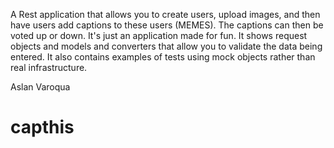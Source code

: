 A Rest application that allows you to create users, upload images, and then have users add captions to these users (MEMES). The captions can then be voted up or down. 
It's just an application made for fun. It shows request objects and models and converters that allow you to validate the data being entered. It also contains examples
of tests using mock objects rather than real infrastructure. 

Aslan Varoqua
# capthis
